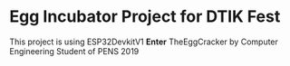 # Egg Incubator Project for DTIK Fest

This project is using ESP32DevkitV1 **Enter**
TheEggCracker by Computer Engineering Student of PENS 2019

